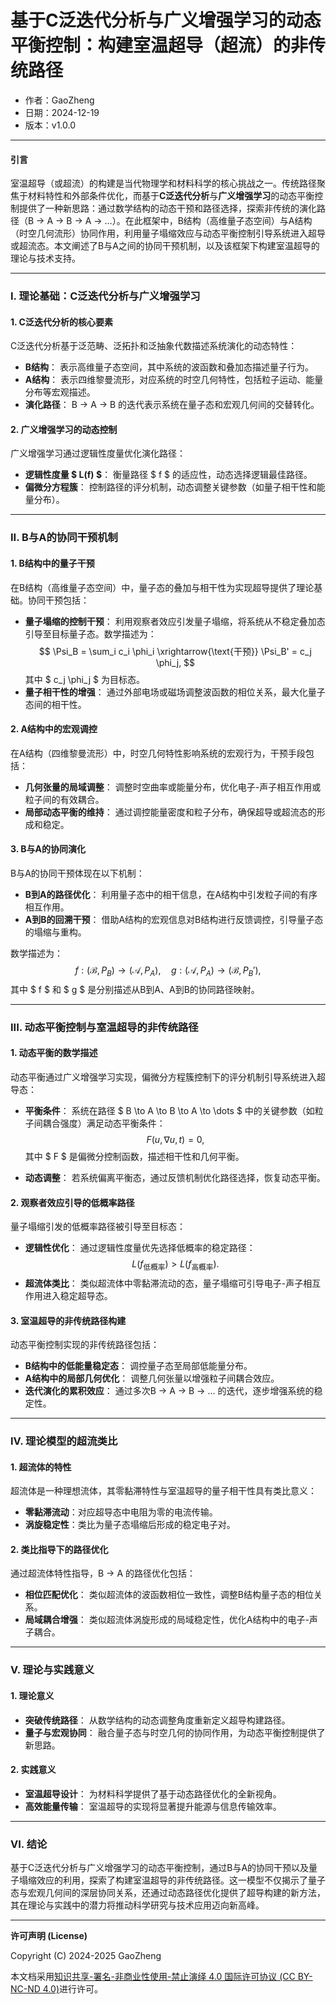 # **基于C泛迭代分析与广义增强学习的动态平衡控制：构建室温超导（超流）的非传统路径**

- 作者：GaoZheng
- 日期：2024-12-19
- 版本：v1.0.0

---

#### **引言**

室温超导（或超流）的构建是当代物理学和材料科学的核心挑战之一。传统路径聚焦于材料特性和外部条件优化，而基于**C泛迭代分析**与**广义增强学习**的动态平衡控制提供了一种新思路：通过数学结构的动态干预和路径选择，探索非传统的演化路径（B → A → B → A → …）。在此框架中，B结构（高维量子态空间）与A结构（时空几何流形）协同作用，利用量子塌缩效应与动态平衡控制引导系统进入超导或超流态。本文阐述了B与A之间的协同干预机制，以及该框架下构建室温超导的理论与技术支持。

---

### **I. 理论基础：C泛迭代分析与广义增强学习**

#### **1. C泛迭代分析的核心要素**

C泛迭代分析基于泛范畴、泛拓扑和泛抽象代数描述系统演化的动态特性：
- **B结构**：
  表示高维量子态空间，其中系统的波函数和叠加态描述量子行为。
- **A结构**：
  表示四维黎曼流形，对应系统的时空几何特性，包括粒子运动、能量分布等宏观描述。
- **演化路径**：
  B → A → B 的迭代表示系统在量子态和宏观几何间的交替转化。

#### **2. 广义增强学习的动态控制**

广义增强学习通过逻辑性度量优化演化路径：
- **逻辑性度量 $ L(f) $**：
  衡量路径 $ f $ 的适应性，动态选择逻辑最佳路径。
- **偏微分方程簇**：
  控制路径的评分机制，动态调整关键参数（如量子相干性和能量分布）。

---

### **II. B与A的协同干预机制**

#### **1. B结构中的量子干预**

在B结构（高维量子态空间）中，量子态的叠加与相干性为实现超导提供了理论基础。协同干预包括：
- **量子塌缩的控制干预**：
  利用观察者效应引发量子塌缩，将系统从不稳定叠加态引导至目标量子态。数学描述为：
  $$
  \Psi_B = \sum_i c_i \phi_i \xrightarrow{\text{干预}} \Psi_B' = c_j \phi_j,
  $$
  其中 $ c_j \phi_j $ 为目标态。
- **量子相干性的增强**：
  通过外部电场或磁场调整波函数的相位关系，最大化量子态间的相干性。

#### **2. A结构中的宏观调控**

在A结构（四维黎曼流形）中，时空几何特性影响系统的宏观行为，干预手段包括：
- **几何张量的局域调整**：
  调整时空曲率或能量分布，优化电子-声子相互作用或粒子间的有效耦合。
- **局部动态平衡的维持**：
  通过调控能量密度和粒子分布，确保超导或超流态的形成和稳定。

#### **3. B与A的协同演化**

B与A的协同干预体现在以下机制：
- **B到A的路径优化**：
  利用量子态中的相干信息，在A结构中引发粒子间的有序相互作用。
- **A到B的回溯干预**：
  借助A结构的宏观信息对B结构进行反馈调控，引导量子态的塌缩与重构。

数学描述为：
$$
f : (\mathcal{B}, P_B) \to (\mathcal{A}, P_A), \quad g : (\mathcal{A}, P_A) \to (\mathcal{B}, P_B'),
$$
其中 $ f $ 和 $ g $ 是分别描述从B到A、A到B的协同路径映射。

---

### **III. 动态平衡控制与室温超导的非传统路径**

#### **1. 动态平衡的数学描述**

动态平衡通过广义增强学习实现，偏微分方程簇控制下的评分机制引导系统进入超导态：
- **平衡条件**：
  系统在路径 $ B \to A \to B \to A \to \dots $ 中的关键参数（如粒子间耦合强度）满足动态平衡条件：
  $$
  F(u, \nabla u, t) = 0,
  $$
  其中 $ F $ 是偏微分控制函数，描述相干性和几何平衡。

- **动态调整**：
  若系统偏离平衡态，通过反馈机制优化路径选择，恢复动态平衡。

#### **2. 观察者效应引导的低概率路径**

量子塌缩引发的低概率路径被引导至目标态：
- **逻辑性优化**：
  通过逻辑性度量优先选择低概率的稳定路径：
  $$
  L(f_{\text{低概率}}) > L(f_{\text{高概率}}).
  $$
- **超流体类比**：
  类似超流体中零黏滞流动的态，量子塌缩可引导电子-声子相互作用进入稳定超导态。

#### **3. 室温超导的非传统路径构建**

动态平衡控制实现的非传统路径包括：
- **B结构中的低能量稳定态**：
  调控量子态至局部低能量分布。
- **A结构中的局部几何优化**：
  调整几何张量以增强粒子间耦合效应。
- **迭代演化的累积效应**：
  通过多次B → A → B → … 的迭代，逐步增强系统的稳定性。

---

### **IV. 理论模型的超流类比**

#### **1. 超流体的特性**

超流体是一种理想流体，其零黏滞特性与室温超导的量子相干性具有类比意义：
- **零黏滞流动**：对应超导态中电阻为零的电流传输。
- **涡旋稳定性**：类比为量子态塌缩后形成的稳定电子对。

#### **2. 类比指导下的路径优化**

通过超流体特性指导，B → A 的路径优化包括：
- **相位匹配优化**：
  类似超流体的波函数相位一致性，调整B结构量子态的相位关系。
- **局域耦合增强**：
  类似超流体涡旋形成的局域稳定性，优化A结构中的电子-声子耦合。

---

### **V. 理论与实践意义**

#### **1. 理论意义**

- **突破传统路径**：
  从数学结构的动态调整角度重新定义超导构建路径。
- **量子与宏观协同**：
  融合量子态与时空几何的协同作用，为动态平衡控制提供了新思路。

#### **2. 实践意义**

- **室温超导设计**：
  为材料科学提供了基于动态路径优化的全新视角。
- **高效能量传输**：
  室温超导的实现将显著提升能源与信息传输效率。

---

### **VI. 结论**

基于C泛迭代分析与广义增强学习的动态平衡控制，通过B与A的协同干预以及量子塌缩效应的利用，探索了构建室温超导的非传统路径。这一模型不仅揭示了量子态与宏观几何间的深层协同关系，还通过动态路径优化提供了超导构建的新方法，其在理论与实践中的潜力将推动科学研究与技术应用迈向新高峰。

---

**许可声明 (License)**

Copyright (C) 2024-2025 GaoZheng 

本文档采用[知识共享-署名-非商业性使用-禁止演绎 4.0 国际许可协议 (CC BY-NC-ND 4.0)](https://creativecommons.org/licenses/by-nc-nd/4.0/deed.zh-Hans)进行许可。
